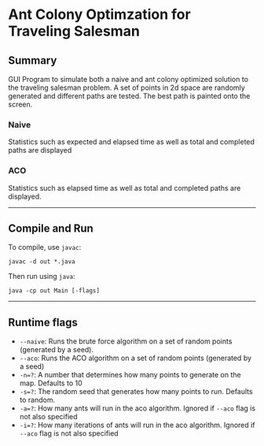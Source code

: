 # Ant Colony Optimzation for Traveling Salesman

## Summary
GUI Program to simulate both a naive and ant colony optimized solution to the traveling salesman problem. A set of points in 2d space are randomly generated and different paths are tested. The best path is painted onto the screen.

### Naive
Statistics such as expected and elapsed time as well as total and completed paths are displayed

### ACO
Statistics such as elapsed time as well as total and completed paths are displayed.

<hr/>

## Compile and Run
To compile, use <code>javac</code>:
```
javac -d out *.java
```
Then run using <code>java</code>:
```
java -cp out Main [-flags]
```

<hr/>

## Runtime flags
* <code>--naive</code>: Runs the brute force algorithm on a set of random points (generated by a seed).
* <code>--aco</code>: Runs the ACO algorithm on a set of random points (generated by a seed)
* <code>-n=?</code>: A number that determines how many points to generate on the map. Defaults to 10
* <code>-s=?</code>: The random seed that generates how many points to run. Defaults to random.
* <code>-a=?</code>: How many ants will run in the aco algorithm. Ignored if <code>--aco</code> flag is not also specified
* <code>-i=?</code>: How many iterations of ants will run in the aco algorithm. Ignored if <code>--aco</code> flag is not also specified
